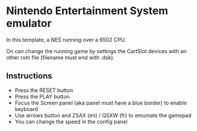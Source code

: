 # Nintendo Entertainment System emulator

In this template, a NES running over a 6502 CPU.

On can change the running game by settings the CartSlot devices with an other rom file (filename must end with .dsk).

## Instructions
- Press the RESET button
- Press the PLAY button
- Focus the Screen panel (aka panel must have a blue border) to enable keyboard
- Use arrows button and ZSAX (en) / QSXW (fr) to emumate the gamepad
- You can change the speed in the config panel
